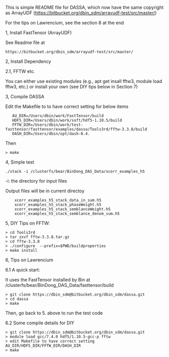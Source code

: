 
This is simple README file for DASSA, which now have the same copyright as ArrayUDF (https://bitbucket.org/dbin_sdm/arrayudf-test/src/master/)


For the tips on Lawrencium, see the section 8 at the end 


1, Install FastTensor (ArrayUDF) 

  See Readme file at

  ```properties
  https://bitbucket.org/dbin_sdm/arrayudf-test/src/master/
   ```

2, Install Dependency 

   2.1, FFTW etc.

   You can either use existing modules (e.g., apt get insall fftw3, module load fftw3, etc.)
  or install your own (see DIY tips below in Section 7)
 

3, Compile DASSA

Edit the Makefile to to have correct setting for below items
```properties
   AU_DIR=/Users/dbin/work/FastTensor/build
   HDF5_DIR=/Users/dbin/work/soft/hdf5-1.10.5/build
   FFTW_DIR=/Users/dbin/work/test-fasttensor/fasttensor/examples/dassa/Tools3rd/fftw-3.3.8/build
   DASH_DIR=/Users/dbin/opt/dash-0.4.
```

Then
```properties
> make
``` 

4, Simple test

```properties
./stack -i /clusterfs/bear/BinDong_DAS_Data/xcorr_examples_h5
```

-i: the directory for input files 
  
Output files will be in current directoy

```
    xcorr_examples_h5_stack_data_in_sum.h5
    xcorr_examples_h5_stack_phaseWeight.h5
    xcorr_examples_h5_stack_semblanceWeight.h5
    xcorr_examples_h5_stack_semblance_denom_sum.h5
```

5, DIY Tips on FFTW:

```properties
> cd Tools3rd
> tar zxvf fftw-3.3.8.tar.gz
> cd fftw-3.3.8
> ./configure  --prefix=$PWD/buildproperties
> make install
```


6, Tips on Lawrencium
   
   6.1 A quick start:
   
   It uses the FastTensor installed by Bin at /clusterfs/bear/BinDong_DAS_Data/fasttensor/build

   ```properties
   > git clone https://dbin_sdm@bitbucket.org/dbin_sdm/dassa.git
   > cd dassa
   > make
   ```
   
   Then, go back to 5. above to run the test code

   6.2 Some compile details for DIY

   ```properties 
   > git clone https://dbin_sdm@bitbucket.org/dbin_sdm/dassa.git
   > module load gcc/7.4.0 hdf5/1.10.5-gcc-p fftw
   > edit Makefile to have correct setting AU_DIR/HDF5_DIR/FFTW_DIR/DASH_DIR
   > make
   ```


